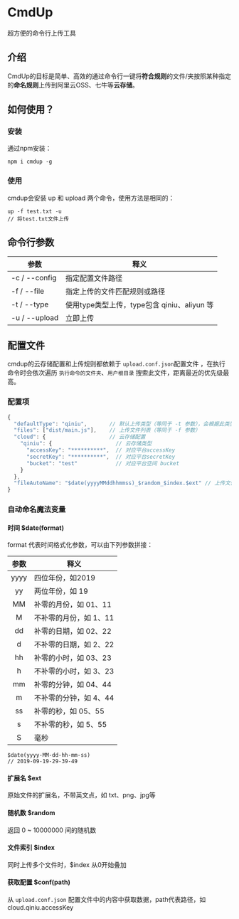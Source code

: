 # CmdUp
超方便的命令行上传工具

## 介绍
CmdUp的目标是简单、高效的通过命令行一键将**符合规则**的文件/夹按照某种指定的**命名规则**上传到阿里云OSS、七牛等**云存储**。

## 如何使用？

### 安装

通过npm安装：
```shell
npm i cmdup -g
```

### 使用
cmdup会安装 up 和 upload 两个命令，使用方法是相同的：
```
up -f test.txt -u
// 将test.txt文件上传
```

## 命令行参数
| 参数 | 释义 |
| --- | --- |
| -c / --config | 指定配置文件路径 |
| -f / --file | 指定上传的文件匹配规则或路径 |
| -t / --type <type> | 使用type类型上传，type包含 qiniu、aliyun 等 |
| -u / --upload | 立即上传 |


## 配置文件
cmdup的云存储配置和上传规则都依赖于 `upload.conf.json`配置文件 ，在执行命令时会依次遍历 `执行命令的文件夹`、`用户根目录` 搜索此文件，距离最近的优先级最高。

### 配置项
```js
{
  "defaultType": "qiniu",       // 默认上传类型（等同于 -t 参数），会根据此类型从cloud中获取配置
  "files": ["dist/main.js"],    // 上传文件列表（等同于 -f 参数）
  "cloud": {                    // 云存储配置
    "qiniu": {                    // 云存储类型
      "accessKey": "**********",  // 对应平台accessKey
      "secretKey": "**********",  // 对应平台secretKey
      "bucket": "test"            // 对应平台空间 bucket
    }
  },
  "fileAutoName": "$date(yyyyMMddhhmmss)_$random_$index.$ext" // 上传文件自动命名规则，其中 魔法变量规则 详见下方
}
```
### 自动命名魔法变量

#### 时间 $date(format)

format 代表时间格式化参数，可以由下列参数拼接：

| 参数 | 释义 |
| :---: | --- |
| yyyy | 四位年份，如2019 |
| yy | 两位年份，如 19 |
| MM | 补零的月份，如 01、11|
| M |  不补零的月份，如 1、11|
| dd |  补零的日期，如 02、22|
| d |  不补零的日期，如 2、22|
| hh |  补零的小时，如 03、23|
| h |  不补零的小时，如 3、23|
| mm |  补零的分钟，如 04、44|
| m |  不补零的分钟，如 4、44|
| ss |  补零的秒，如 05、55|
| s |  不补零的秒，如 5、55|
| S |  毫秒|

```
$date(yyyy-MM-dd-hh-mm-ss) 
// 2019-09-19-29-39-49
```

#### 扩展名 $ext
原始文件的扩展名，不带英文点，如 txt、png、jpg等

#### 随机数 $random
返回 0 ~ 10000000 间的随机数

#### 文件索引 $index
同时上传多个文件时，$index 从0开始叠加

#### 获取配置 $conf(path)
从 `upload.conf.json` 配置文件中的内容中获取数据，path代表路径，如 cloud.qiniu.accessKey



